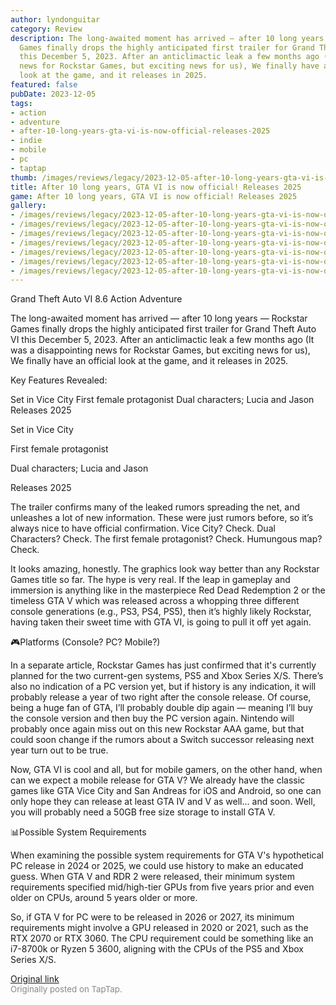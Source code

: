 ```yaml
---
author: lyndonguitar
category: Review
description: The long-awaited moment has arrived — after 10 long years — Rockstar
  Games finally drops the highly anticipated first trailer for Grand Theft Auto VI
  this December 5, 2023. After an anticlimactic leak a few months ago (It was a disappointing
  news for Rockstar Games, but exciting news for us), We finally have an official
  look at the game, and it releases in 2025.
featured: false
pubDate: 2023-12-05
tags:
- action
- adventure
- after-10-long-years-gta-vi-is-now-official-releases-2025
- indie
- mobile
- pc
- taptap
thumb: /images/reviews/legacy/2023-12-05-after-10-long-years-gta-vi-is-now-official-releases-2025-0.avif
title: After 10 long years, GTA VI is now official! Releases 2025
game: After 10 long years, GTA VI is now official! Releases 2025
gallery:
- /images/reviews/legacy/2023-12-05-after-10-long-years-gta-vi-is-now-official-releases-2025-0.avif
- /images/reviews/legacy/2023-12-05-after-10-long-years-gta-vi-is-now-official-releases-2025-1.avif
- /images/reviews/legacy/2023-12-05-after-10-long-years-gta-vi-is-now-official-releases-2025-2.avif
- /images/reviews/legacy/2023-12-05-after-10-long-years-gta-vi-is-now-official-releases-2025-3.avif
- /images/reviews/legacy/2023-12-05-after-10-long-years-gta-vi-is-now-official-releases-2025-4.avif
- /images/reviews/legacy/2023-12-05-after-10-long-years-gta-vi-is-now-official-releases-2025-5.avif
- /images/reviews/legacy/2023-12-05-after-10-long-years-gta-vi-is-now-official-releases-2025-6.avif
---
```

Grand Theft Auto VI
8.6
Action
Adventure

The long-awaited moment has arrived — after 10 long years — Rockstar Games finally drops the highly anticipated first trailer for Grand Theft Auto VI this December 5, 2023. After an anticlimactic leak a few months ago (It was a disappointing news for Rockstar Games, but exciting news for us), We finally have an official look at the game, and it releases in 2025.

Key Features Revealed:

Set in Vice City
First female protagonist
Dual characters; Lucia and Jason
Releases 2025

Set in Vice City

First female protagonist

Dual characters; Lucia and Jason

Releases 2025

The trailer confirms many of the leaked rumors spreading the net, and unleashes a lot of new information. These were just rumors before, so it’s always nice to have official confirmation. Vice City? Check. Dual Characters? Check. The first female protagonist? Check. Humungous map? Check.

It looks amazing, honestly. The graphics look way better than any Rockstar Games title so far. The hype is very real. If the leap in gameplay and immersion is anything like in the masterpiece Red Dead Redemption 2 or the timeless GTA V which was released across a whopping three different console generations (e.g., PS3, PS4, PS5), then it’s highly likely Rockstar, having taken their sweet time with GTA VI, is going to pull it off yet again.

🎮Platforms (Console? PC? Mobile?)

In a separate article, Rockstar Games has just confirmed that it's currently planned for the two current-gen systems, PS5 and Xbox Series X/S. There’s also no indication of a PC version yet, but if history is any indication, it will probably release a year of two right after the console release. Of course, being a huge fan of GTA, I’ll probably double dip again — meaning I’ll buy the console version and then buy the PC version again. Nintendo will probably once again miss out on this new Rockstar AAA game, but that could soon change if the rumors about a Switch successor releasing next year turn out to be true.

Now, GTA VI is cool and all, but for mobile gamers, on the other hand, when can we expect a mobile release for GTA V? We already have the classic games like GTA Vice City and San Andreas for iOS and Android, so one can only hope they can release at least GTA IV and V as well… and soon. Well, you will probably need a 50GB free size storage to install GTA V.

📊Possible System Requirements

When examining the possible system requirements for GTA V's hypothetical PC release in 2024 or 2025, we could use history to make an educated guess. When GTA V and RDR 2 were released, their minimum system requirements specified mid/high-tier GPUs from five years prior and even older on CPUs, around 5 years older or more.

So, if GTA V for PC were to be released in 2026 or 2027, its minimum requirements might involve a GPU released in 2020 or 2021, such as the RTX 2070 or RTX 3060. The CPU requirement could be something like an i7-8700k or Ryzen 5 3600, aligning with the CPUs of the PS5 and Xbox Series X/S.

[Original link](https://www.taptap.io/post/6629538)<br><span style="font-size: 0.95em; color: #888;">Originally posted on TapTap.</span>